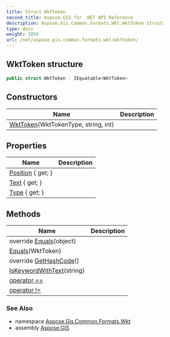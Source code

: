 ```yaml
---
title: Struct WktToken
second_title: Aspose.GIS for .NET API Reference
description: Aspose.Gis.Common.Formats.Wkt.WktToken struct. 
type: docs
weight: 1050
url: /net/aspose.gis.common.formats.wkt/wkttoken/
---
```

## WktToken structure

```csharp
public struct WktToken : IEquatable<WktToken>
```

## Constructors

| Name | Description |
| --- | --- |
| [WktToken](wkttoken/)(WktTokenType, string, int) |  |

## Properties

| Name | Description |
| --- | --- |
| [Position](../../aspose.gis.common.formats.wkt/wkttoken/position/) { get; } |  |
| [Text](../../aspose.gis.common.formats.wkt/wkttoken/text/) { get; } |  |
| [Type](../../aspose.gis.common.formats.wkt/wkttoken/type/) { get; } |  |

## Methods

| Name | Description |
| --- | --- |
| override [Equals](../../aspose.gis.common.formats.wkt/wkttoken/equals/#equals_1)(object) |  |
| [Equals](../../aspose.gis.common.formats.wkt/wkttoken/equals/#equals)(WktToken) |  |
| override [GetHashCode](../../aspose.gis.common.formats.wkt/wkttoken/gethashcode/)() |  |
| [IsKeywordWithText](../../aspose.gis.common.formats.wkt/wkttoken/iskeywordwithtext/)(string) |  |
| [operator ==](../../aspose.gis.common.formats.wkt/wkttoken/op_equality/) |  |
| [operator !=](../../aspose.gis.common.formats.wkt/wkttoken/op_inequality/) |  |

### See Also

* namespace [Aspose.Gis.Common.Formats.Wkt](../../aspose.gis.common.formats.wkt/)
* assembly [Aspose.GIS](../../)


